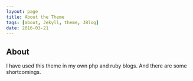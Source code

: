 ```yaml
---
layout: page
title: About the Theme
tags: [about, Jekyll, theme, JBlog]
date: 2016-03-21
---
```



## About

I have used this theme in my own php and ruby blogs. And there are some shortcomings.
